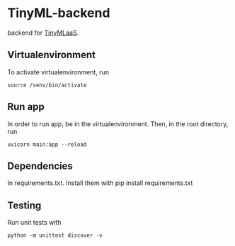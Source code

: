 # TinyML-backend

backend for [TinyMLaaS](https://github.com/JeHugawa/TinyMLaaS-main/).

## Virtualenvironment

To activate virtualenvironment, run

```
source /venv/bin/activate
```

## Run app

In order to run app, be in the virtualenvironment. Then, in the root directory, run

```
uvicorn main:app --reload
```

## Dependencies

In requirements.txt. Install them with pip install requirements.txt

## Testing

Run unit tests with

```
python -m unittest discover -v
```
